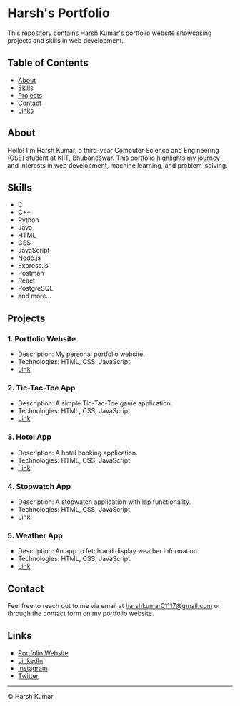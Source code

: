 # Harsh's Portfolio

This repository contains Harsh Kumar's portfolio website showcasing projects and skills in web development.

## Table of Contents

- [About](#about)
- [Skills](#skills)
- [Projects](#projects)
- [Contact](#contact)
- [Links](#links)

## About

Hello! I'm Harsh Kumar, a third-year Computer Science and Engineering (CSE) student at KIIT, Bhubaneswar. This portfolio highlights my journey and interests in web development, machine learning, and problem-solving.

## Skills

- C
- C++
- Python
- Java
- HTML
- CSS
- JavaScript
- Node.js
- Express.js
- Postman
- React
- PostgreSQL
- and more...

## Projects

### 1. Portfolio Website
- Description: My personal portfolio website.
- Technologies: HTML, CSS, JavaScript.
- [Link](https://your-portfolio-website-link.com)

### 2. Tic-Tac-Toe App
- Description: A simple Tic-Tac-Toe game application.
- Technologies: HTML, CSS, JavaScript.
- [Link](https://tic-tac-toe-app-link.com)

### 3. Hotel App
- Description: A hotel booking application.
- Technologies: HTML, CSS, JavaScript.
- [Link](https://hotel-app-link.com)

### 4. Stopwatch App
- Description: A stopwatch application with lap functionality.
- Technologies: HTML, CSS, JavaScript.
- [Link](https://stopwatch-app-link.com)

### 5. Weather App
- Description: An app to fetch and display weather information.
- Technologies: HTML, CSS, JavaScript.
- [Link](https://weather-app-link.com)

## Contact

Feel free to reach out to me via email at harshkumar01117@gmail.com or through the contact form on my portfolio website.

## Links

- [Portfolio Website](https://your-portfolio-website-link.com)
- [LinkedIn](https://www.linkedin.com/in/harsh-k-49ab9023b)
- [Instagram](https://www.instagram.com/_alwaysharsh)
- [Twitter](https://twitter.com/harsh01117)

---

© Harsh Kumar
